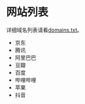 # 网站列表
详细域名列表请看[domains.txt](https://github.com/rabbit2123/china-domain-list/blob/main/domains.txt)。

- 京东
- 腾讯
- 阿里巴巴
- 豆瓣
- 百度
- 哔哩哔哩
- 苹果
- 抖音
